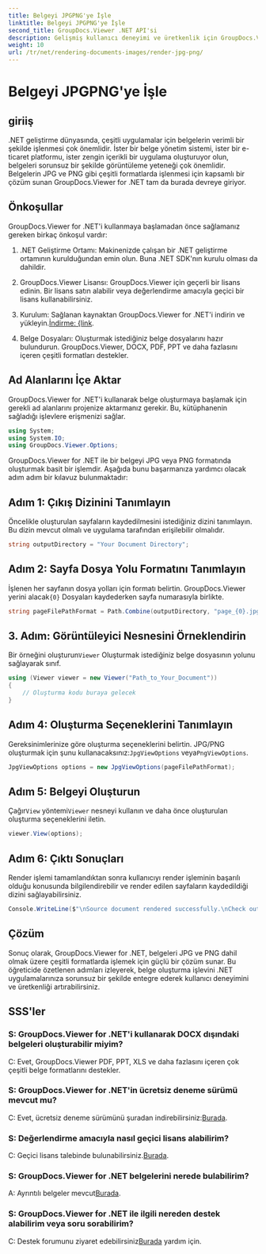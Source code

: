 ```yaml
---
title: Belgeyi JPGPNG'ye İşle
linktitle: Belgeyi JPGPNG'ye İşle
second_title: GroupDocs.Viewer .NET API'si
description: Gelişmiş kullanıcı deneyimi ve üretkenlik için GroupDocs.Viewer'ı kullanarak belgeleri .NET'te JPG/PNG'ye sorunsuz bir şekilde nasıl dönüştürebileceğinizi keşfedin.
weight: 10
url: /tr/net/rendering-documents-images/render-jpg-png/
---
```


# Belgeyi JPGPNG'ye İşle

## giriiş

.NET geliştirme dünyasında, çeşitli uygulamalar için belgelerin verimli bir şekilde işlenmesi çok önemlidir. İster bir belge yönetim sistemi, ister bir e-ticaret platformu, ister zengin içerikli bir uygulama oluşturuyor olun, belgeleri sorunsuz bir şekilde görüntüleme yeteneği çok önemlidir. Belgelerin JPG ve PNG gibi çeşitli formatlarda işlenmesi için kapsamlı bir çözüm sunan GroupDocs.Viewer for .NET tam da burada devreye giriyor.

## Önkoşullar

GroupDocs.Viewer for .NET'i kullanmaya başlamadan önce sağlamanız gereken birkaç önkoşul vardır:

1. .NET Geliştirme Ortamı: Makinenizde çalışan bir .NET geliştirme ortamının kurulduğundan emin olun. Buna .NET SDK'nın kurulu olması da dahildir.

2. GroupDocs.Viewer Lisansı: GroupDocs.Viewer için geçerli bir lisans edinin. Bir lisans satın alabilir veya değerlendirme amacıyla geçici bir lisans kullanabilirsiniz.

3.  Kurulum: Sağlanan kaynaktan GroupDocs.Viewer for .NET'i indirin ve yükleyin.[İndirme: {link](https://releases.groupdocs.com/viewer/net/).

4. Belge Dosyaları: Oluşturmak istediğiniz belge dosyalarını hazır bulundurun. GroupDocs.Viewer, DOCX, PDF, PPT ve daha fazlasını içeren çeşitli formatları destekler.

## Ad Alanlarını İçe Aktar

GroupDocs.Viewer for .NET'i kullanarak belge oluşturmaya başlamak için gerekli ad alanlarını projenize aktarmanız gerekir. Bu, kütüphanenin sağladığı işlevlere erişmenizi sağlar.

```csharp
using System;
using System.IO;
using GroupDocs.Viewer.Options;
```

GroupDocs.Viewer for .NET ile bir belgeyi JPG veya PNG formatında oluşturmak basit bir işlemdir. Aşağıda bunu başarmanıza yardımcı olacak adım adım bir kılavuz bulunmaktadır:

## Adım 1: Çıkış Dizinini Tanımlayın

Öncelikle oluşturulan sayfaların kaydedilmesini istediğiniz dizini tanımlayın. Bu dizin mevcut olmalı ve uygulama tarafından erişilebilir olmalıdır.

```csharp
string outputDirectory = "Your Document Directory";
```

## Adım 2: Sayfa Dosya Yolu Formatını Tanımlayın

 İşlenen her sayfanın dosya yolları için formatı belirtin. GroupDocs.Viewer yerini alacak`{0}` Dosyaları kaydederken sayfa numarasıyla birlikte.

```csharp
string pageFilePathFormat = Path.Combine(outputDirectory, "page_{0}.jpg");
```

## 3. Adım: Görüntüleyici Nesnesini Örneklendirin

 Bir örneğini oluşturun`Viewer` Oluşturmak istediğiniz belge dosyasının yolunu sağlayarak sınıf.

```csharp
using (Viewer viewer = new Viewer("Path_to_Your_Document"))
{
    // Oluşturma kodu buraya gelecek
}
```

## Adım 4: Oluşturma Seçeneklerini Tanımlayın

Gereksinimlerinize göre oluşturma seçeneklerini belirtin. JPG/PNG oluşturmak için şunu kullanacaksınız:`JpgViewOptions` veya`PngViewOptions`.

```csharp
JpgViewOptions options = new JpgViewOptions(pageFilePathFormat);
```

## Adım 5: Belgeyi Oluşturun

 Çağır`View` yöntemi`Viewer` nesneyi kullanın ve daha önce oluşturulan oluşturma seçeneklerini iletin.

```csharp
viewer.View(options);
```

## Adım 6: Çıktı Sonuçları

Render işlemi tamamlandıktan sonra kullanıcıyı render işleminin başarılı olduğu konusunda bilgilendirebilir ve render edilen sayfaların kaydedildiği dizini sağlayabilirsiniz.

```csharp
Console.WriteLine($"\nSource document rendered successfully.\nCheck output in {outputDirectory}.");
```

## Çözüm

Sonuç olarak, GroupDocs.Viewer for .NET, belgeleri JPG ve PNG dahil olmak üzere çeşitli formatlarda işlemek için güçlü bir çözüm sunar. Bu öğreticide özetlenen adımları izleyerek, belge oluşturma işlevini .NET uygulamalarınıza sorunsuz bir şekilde entegre ederek kullanıcı deneyimini ve üretkenliği artırabilirsiniz.

## SSS'ler

### S: GroupDocs.Viewer for .NET'i kullanarak DOCX dışındaki belgeleri oluşturabilir miyim?

C: Evet, GroupDocs.Viewer PDF, PPT, XLS ve daha fazlasını içeren çok çeşitli belge formatlarını destekler.

### S: GroupDocs.Viewer for .NET'in ücretsiz deneme sürümü mevcut mu?

 C: Evet, ücretsiz deneme sürümünü şuradan indirebilirsiniz:[Burada](https://releases.groupdocs.com/).

### S: Değerlendirme amacıyla nasıl geçici lisans alabilirim?

C: Geçici lisans talebinde bulunabilirsiniz.[Burada](https://purchase.groupdocs.com/temporary-license/).

### S: GroupDocs.Viewer for .NET belgelerini nerede bulabilirim?

 A: Ayrıntılı belgeler mevcut[Burada](https://tutorials.groupdocs.com/viewer/net/).

### S: GroupDocs.Viewer for .NET ile ilgili nereden destek alabilirim veya soru sorabilirim?

 C: Destek forumunu ziyaret edebilirsiniz[Burada](https://forum.groupdocs.com/c/viewer/9) yardım için.